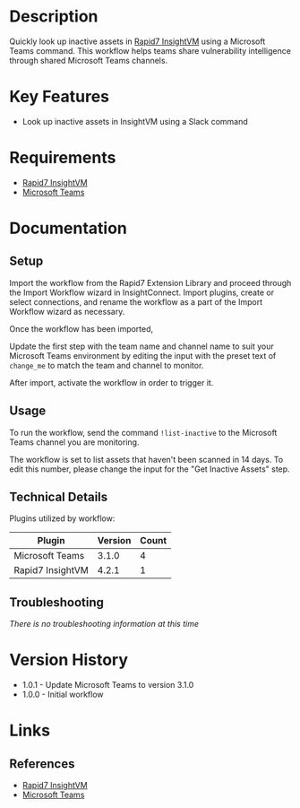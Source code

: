 # Description

Quickly look up inactive assets in [Rapid7 InsightVM](https://www.rapid7.com/products/insightvm/) using a Microsoft Teams command. This workflow helps teams share vulnerability intelligence through shared Microsoft Teams channels.

# Key Features

* Look up inactive assets in InsightVM using a Slack command

# Requirements

* [Rapid7 InsightVM](https://www.rapid7.com/products/insightvm/)
* [Microsoft Teams](https://docs.rapid7.com/insightconnect/microsoft-teams/)

# Documentation

## Setup

Import the workflow from the Rapid7 Extension Library and proceed through the Import Workflow wizard in InsightConnect. Import plugins, create or select connections, and rename the workflow as a part of the Import Workflow wizard as necessary.

Once the workflow has been imported,

Update the first step with the team name and channel name to suit your Microsoft Teams environment by editing the input with the preset text of `change_me` to match the team and channel to monitor.

After import, activate the workflow in order to trigger it.

## Usage

To run the workflow, send the command `!list-inactive` to the Microsoft Teams channel you are monitoring.

The workflow is set to list assets that haven't been scanned in 14 days. To edit this number, please change the input for the "Get Inactive Assets" step.

## Technical Details

Plugins utilized by workflow:

|Plugin|Version|Count|
|----|----|--------|
|Microsoft Teams|3.1.0|4|
|Rapid7 InsightVM|4.2.1|1|

## Troubleshooting

_There is no troubleshooting information at this time_

# Version History

* 1.0.1 - Update Microsoft Teams to version 3.1.0
* 1.0.0 - Initial workflow

# Links

## References

* [Rapid7 InsightVM](https://www.rapid7.com/products/insightvm/)
* [Microsoft Teams](https://docs.rapid7.com/insightconnect/microsoft-teams/)
